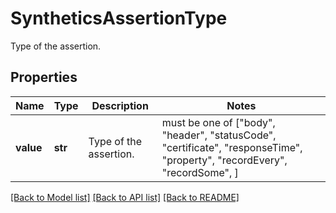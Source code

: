 # SyntheticsAssertionType

Type of the assertion.
## Properties
Name | Type | Description | Notes
------------ | ------------- | ------------- | -------------
**value** | **str** | Type of the assertion. |  must be one of ["body", "header", "statusCode", "certificate", "responseTime", "property", "recordEvery", "recordSome", ]

[[Back to Model list]](README.md#documentation-for-models) [[Back to API list]](README.md#documentation-for-api-endpoints) [[Back to README]](README.md)



